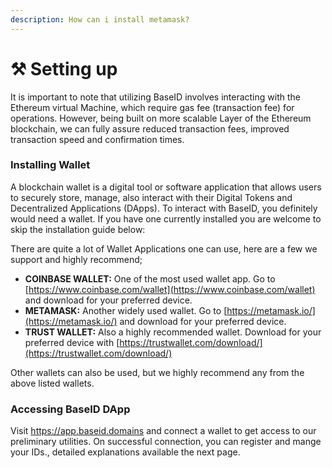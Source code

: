 ```yaml
---
description: How can i install metamask?
---
```


# ⚒ Setting up

It is important to note that utilizing BaseID involves interacting with the Ethereum virtual Machine, which require gas fee (transaction fee) for operations. However, being built on more scalable Layer of the Ethereum blockchain, we can fully assure reduced transaction fees, improved transaction speed and confirmation times.

### Installing Wallet

A blockchain wallet is a digital tool or software application that allows users to securely store, manage, also interact with their Digital Tokens and Decentralized Applications (DApps). To interact with BaseID, you definitely would need a wallet. If you have one currently installed you are welcome to skip the installation guide below:

There are quite a lot of Wallet Applications one can use, here are a few we support and highly recommend;

* **COINBASE WALLET:** One of the most used wallet app. Go to [https://www.coinbase.com/wallet](https://www.coinbase.com/wallet) and download for your preferred device.
* **METAMASK:** Another widely used wallet. Go to [https://metamask.io/](https://metamask.io/) and download for your preferred device.
* **TRUST WALLET:** Also a highly recommended wallet. Download for your preferred device with [https://trustwallet.com/download/](https://trustwallet.com/download/)

Other wallets can also be used, but we highly recommend any from the above listed wallets.

### Accessing BaseID DApp

Visit https://app.baseid.domains and connect a wallet to get access to our preliminary utilities. On successful connection, you can register and mange your IDs., detailed explanations available the next page.
